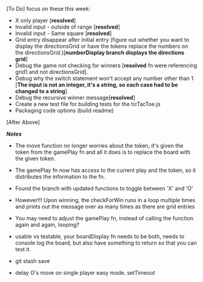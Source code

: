 [To Do]
focus on these this week:
* X only player [**resolved**]
* Invalid input - outside of range [**resolved**]
* Invalid input - Same square [**resolved**]
* Grid entry disappear after initial entry (figure out whether you want to display the directionsGrid or have the tokens replace the numbers on the directionsGrid.)[**numberDisplay branch displays the directions grid**]
* Debug the game not checking for winners [**resolved** fn were referencing grid1 and not directionsGrid].
* Debug why the switch statement won't accept any number other than 1 [**The input is not an integer, it's a string, so each case had to be changed to a string**]
* Debug the recursive winner message[**resolved**]
* Create a new test file for building tests for the ticTacToe.js
* Packaging code options (build readme)

[After Above]



***Notes***
- The move function no longer worries about the token, it's given the token from the gamePlay fn and all it does is to replace the board with the given token.
- The gamePlay fn now has access to the current play and the token, so it distributes the information to the fn.
- Found the branch with updated functions to toggle between 'X' and 'O'
- However!!! Upon winning, the checkForWin runs in a loop multiple times and prints out the message over as many times as there are grid entries
- You may need to adjust the gamePlay fn, instead of calling the function again and again, looping?
- usable vs testable, your boardDisplay fn needs to be both, needs to console log the board, but also have something to return so that you can test it.

- git stash save

- delay O's move on single player easy mode. setTimeout

